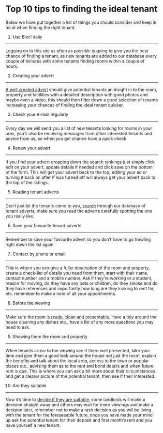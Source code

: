 Top 10 tips to finding the ideal tenant
=======================================

Below we have put together a list of things you should consider and keep in mind
when finding the right tenant.


1. Use Blocl daily
---------------------------


Logging on to this site as often as possible is going to give you the best
chance of finding a tenant, as new tenants are added to our database every
couple of minutes with some tenants finding rooms within a couple of hours.


2. Creating your advert
-----------------------


[A well created advert](/p24) should give potential tenants an insight in to the
room, property and facilities with a detailed description with good photos and
maybe even a video, this should then filter down a good selection of tenants
increasing your chances of finding the ideal tenant quicker.


3. Check your e-mail regularly
------------------------------


Every day we will send you a list of new tenants looking for rooms in your area,
you’ll also be receiving messages from other interested tenants and advice from
us, so when you get chance have a quick check.


4. Renew your advert
--------------------


If you find your advert dropping down the search rankings just simply click edit
on your advert, update details if needed and click save on the bottom of the
form. This will get your advert back to the top, editing your ad or turning it
back on after if was turned off will always get your advert back to the top of
the listings.


5. Reading tenant adverts
-------------------------


Don’t just let the tenants come to you, [search](/search) through our database
of tenant adverts, make sure you read the adverts carefully spotting the one you
really like.


6. Save your favourite tenant adverts
-------------------------------------


Remember to save your favourite advert so you don’t have to go trawling right
down the list again.


7. Contact by phone or email
----------------------------


This is where you can give a fuller description of the room and property, create
a check-list of details you need from them, start with their name, contact
number and a mobile number. Ask if they’re working or a student, reason for
moving, do they have any pets or children, do they smoke and do they have
references and importantly how long are they looking to rent for, etc. remember
to make a note of all your appointments.


8. Before the viewing
---------------------


Make sure the [room is ready, clean and presentable](/p25). Have a tidy around
the house cleaning any dishes etc., have a list of any more questions you may
need to ask.


9. Showing them the room and property
-------------------------------------


When tenants arrive to the viewing see if there well presented, take your time
and give them a good look around the house not just the room, explain the
benefits and talk about the local area, access to the town or popular places
etc., advising them as to the rent and bond details and when future rent is due.
This is where you can ask a bit more about their circumstances and get a clearer
picture of the potential tenant, then see if their interested.


10. Are they suitable
---------------------


Now it’s time to [decide if they are suitable](/p29), some landlords will make a
decision straight away and others may wait for more viewings and make a decision
later, remember not to make a rash decision as you will be living with the
tenant for the foreseeable future, once you have made your mind up ask the
potential tenant for their deposit and first month’s rent and you have yourself
a new tenant.


